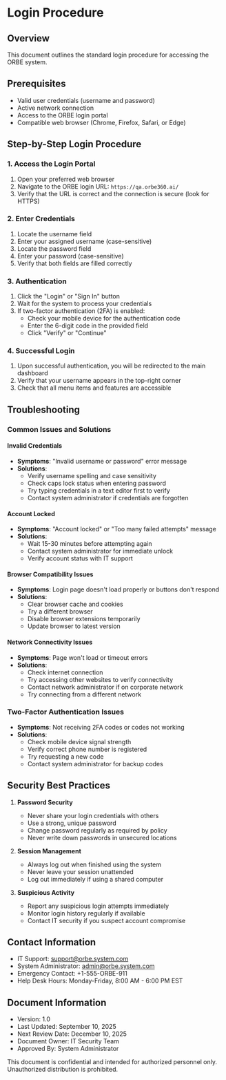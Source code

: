 # Login Procedure

## Overview

This document outlines the standard login procedure for accessing the ORBE system.

## Prerequisites

- Valid user credentials (username and password)
- Active network connection
- Access to the ORBE login portal
- Compatible web browser (Chrome, Firefox, Safari, or Edge)

## Step-by-Step Login Procedure

### 1. Access the Login Portal

1. Open your preferred web browser
2. Navigate to the ORBE login URL: `https://qa.orbe360.ai/`
3. Verify that the URL is correct and the connection is secure (look for HTTPS)

### 2. Enter Credentials

1. Locate the username field
2. Enter your assigned username (case-sensitive)
3. Locate the password field
4. Enter your password (case-sensitive)
5. Verify that both fields are filled correctly

### 3. Authentication

1. Click the "Login" or "Sign In" button
2. Wait for the system to process your credentials
3. If two-factor authentication (2FA) is enabled:
   - Check your mobile device for the authentication code
   - Enter the 6-digit code in the provided field
   - Click "Verify" or "Continue"

### 4. Successful Login

1. Upon successful authentication, you will be redirected to the main dashboard
2. Verify that your username appears in the top-right corner
3. Check that all menu items and features are accessible

## Troubleshooting

### Common Issues and Solutions

#### Invalid Credentials

- **Symptoms**: "Invalid username or password" error message
- **Solutions**:
  - Verify username spelling and case sensitivity
  - Check caps lock status when entering password
  - Try typing credentials in a text editor first to verify
  - Contact system administrator if credentials are forgotten

#### Account Locked

- **Symptoms**: "Account locked" or "Too many failed attempts" message
- **Solutions**:
  - Wait 15-30 minutes before attempting again
  - Contact system administrator for immediate unlock
  - Verify account status with IT support

#### Browser Compatibility Issues

- **Symptoms**: Login page doesn't load properly or buttons don't respond
- **Solutions**:
  - Clear browser cache and cookies
  - Try a different browser
  - Disable browser extensions temporarily
  - Update browser to latest version

#### Network Connectivity Issues

- **Symptoms**: Page won't load or timeout errors
- **Solutions**:
  - Check internet connection
  - Try accessing other websites to verify connectivity
  - Contact network administrator if on corporate network
  - Try connecting from a different network

### Two-Factor Authentication Issues

- **Symptoms**: Not receiving 2FA codes or codes not working
- **Solutions**:
  - Check mobile device signal strength
  - Verify correct phone number is registered
  - Try requesting a new code
  - Contact system administrator for backup codes

## Security Best Practices

1. **Password Security**
   - Never share your login credentials with others
   - Use a strong, unique password
   - Change password regularly as required by policy
   - Never write down passwords in unsecured locations

2. **Session Management**
   - Always log out when finished using the system
   - Never leave your session unattended
   - Log out immediately if using a shared computer

3. **Suspicious Activity**
   - Report any suspicious login attempts immediately
   - Monitor login history regularly if available
   - Contact IT security if you suspect account compromise

## Contact Information

- IT Support: support@orbe.system.com
- System Administrator: admin@orbe.system.com
- Emergency Contact: +1-555-ORBE-911
- Help Desk Hours: Monday-Friday, 8:00 AM - 6:00 PM EST

## Document Information

- Version: 1.0
- Last Updated: September 10, 2025
- Next Review Date: December 10, 2025
- Document Owner: IT Security Team
- Approved By: System Administrator

This document is confidential and intended for authorized personnel only. Unauthorized distribution is prohibited.
